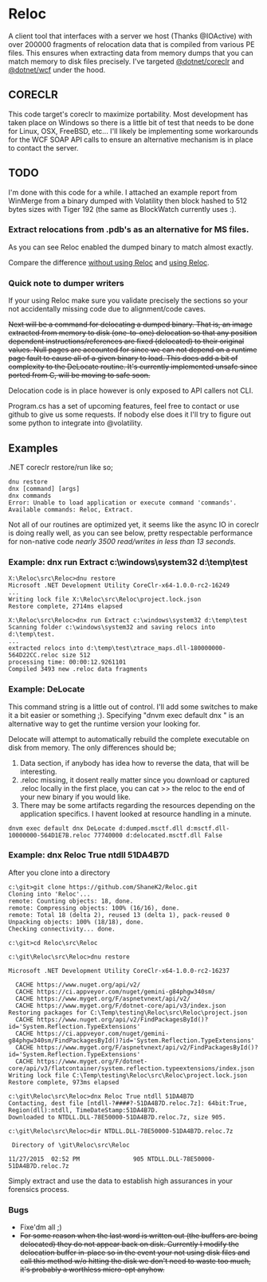 # Reloc
A client tool that interfaces with a server we host (Thanks @IOActive) with over 200000 fragments of relocation data
that is compiled from various PE files.  This ensures when extracting data from memory dumps that you can match memory to 
disk files precisely. I've targeted [@dotnet/coreclr](https://github.com/dotnet/coreclr) and [@dotnet/wcf](https://github.com/dotnet/wcf) under the hood.

## CORECLR
This code target's coreclr to maximize portability.  Most development has 
taken place on Windows so there is a little bit of test that needs to be
done for Linux, OSX, FreeBSD, etc...  I'll likely be implementing some
workarounds for the WCF SOAP API calls to ensure an alternative mechanism
is in place to contact the server.

## TODO
I'm done with this code for a while. I attached an example report from 
WinMerge from a binary dumped with Volatility then block hashed to 512 bytes
sizes with Tiger 192 (the same as BlockWatch currently uses :).

### Extract relocations from .pdb's as an alternative for MS files.

As you can see Reloc enabled the dumped binary to match almost exactly.

Compare the difference [without using Reloc](without-Reloc.htm) and [using Reloc](with-Reloc.htm).

### Quick note to dumper writers
If your using Reloc make sure you validate precisely the sections so your not accidentally
missing code due to alignment/code caves.


~~Next will be a command for delocating a dumped binary.  That is, an image
extracted from memory to disk (one-to-one) delocation so that any position
dependent instructions/references are fixed (delocated) to their original
values.  Null pages are accounted for since we can not depend on a runtime
page fault to cause all of a given binary to load.  This does add a bit of 
complexity to the DeLocate routine.  It's currently implemented unsafe since
ported from C, will be moving to safe soon.~~

Delocation code is in place however is only exposed to API callers not CLI.

Program.cs has a set of upcoming features, feel free to contact or use 
github to give us some requests.  If nobody else does it I'll try to figure
out some python to integrate into @volatility.

## Examples
.NET coreclr restore/run like so;
```
dnu restore
dnx [command] [args]
dnx commands
Error: Unable to load application or execute command 'commands'. Available commands: Reloc, Extract.
```
Not all of our routines are optimized yet, it seems like the async IO in coreclr
is doing really well, as you can see below, pretty
respectable performance for non-native code _nearly 3500 read/writes in less
than 13 seconds_. 

### Example: **dnx run Extract c:\windows\system32 d:\temp\test**
```
X:\Reloc\src\Reloc>dnu restore
Microsoft .NET Development Utility CoreClr-x64-1.0.0-rc2-16249
...
Writing lock file X:\Reloc\src\Reloc\project.lock.json
Restore complete, 2714ms elapsed

X:\Reloc\src\Reloc>dnx run Extract c:\windows\system32 d:\temp\test
Scanning folder c:\windows\system32 and saving relocs into d:\temp\test.
...
extracted relocs into d:\temp\test\ztrace_maps.dll-180000000-564D22CC.reloc size 512
processing time: 00:00:12.9261101
Compiled 3493 new .reloc data fragments
```

### Example: DeLocate
This command string is a little out of control.  I'll add some switches to make it a bit
easier or something ;).   Specifying "dnvm exec default dnx " is an alternative way to get
the runtime version your looking for.

Delocate will attempt to automatically rebuild the complete executable on disk from memory.  The only differences
should be;
   1) Data section, if anybody has idea how to reverse the data, that will be interesting.
   2) .reloc missing, it dosent really matter since you download or captured .reloc locally in the first place, you can 
      cat >> the reloc to the end of your new binary if you would like.
   3) There may be some artifacts regarding the resources depending on the application specifics. I havent looked at resource handling in a minute.

```
dnvm exec default dnx DeLocate d:dumped.msctf.dll d:msctf.dll-10000000-564D1E7B.reloc 77740000 d:delocated.msctf.dll False
```

### Example: **dnx Reloc True ntdll 51DA4B7D**
After you clone into a directory

```
c:\git>git clone https://github.com/ShaneK2/Reloc.git
Cloning into 'Reloc'...
remote: Counting objects: 18, done.
remote: Compressing objects: 100% (16/16), done.
remote: Total 18 (delta 2), reused 13 (delta 1), pack-reused 0
Unpacking objects: 100% (18/18), done.
Checking connectivity... done.

c:\git>cd Reloc\src\Reloc

c:\git\Reloc\src\Reloc>dnu restore

Microsoft .NET Development Utility CoreClr-x64-1.0.0-rc2-16237

  CACHE https://www.nuget.org/api/v2/
  CACHE https://ci.appveyor.com/nuget/gemini-g84phgw340sm/
  CACHE https://www.myget.org/F/aspnetvnext/api/v2/
  CACHE https://www.myget.org/F/dotnet-core/api/v3/index.json
Restoring packages for C:\Temp\testing\Reloc\src\Reloc\project.json
  CACHE https://www.nuget.org/api/v2/FindPackagesById()?id='System.Reflection.TypeExtensions'
  CACHE https://ci.appveyor.com/nuget/gemini-g84phgw340sm/FindPackagesById()?id='System.Reflection.TypeExtensions'
  CACHE https://www.myget.org/F/aspnetvnext/api/v2/FindPackagesById()?id='System.Reflection.TypeExtensions'
  CACHE https://www.myget.org/F/dotnet-core/api/v3/flatcontainer/system.reflection.typeextensions/index.json
Writing lock file C:\Temp\testing\Reloc\src\Reloc\project.lock.json
Restore complete, 973ms elapsed

c:\git\Reloc\src\Reloc>dnx Reloc True ntdll 51DA4B7D
Contacting, dest file [ntdll-?####?-51DA4B7D.reloc.7z]: 64bit:True, Region(dll):ntdll, TimeDateStamp:51DA4B7D.
Downloaded to NTDLL.DLL-78E50000-51DA4B7D.reloc.7z, size 905.

c:\git\Reloc\src\Reloc>dir NTDLL.DLL-78E50000-51DA4B7D.reloc.7z
 
 Directory of \git\Reloc\src\Reloc

11/27/2015  02:52 PM               905 NTDLL.DLL-78E50000-51DA4B7D.reloc.7z
```

Simply extract and use the data to establish high assurances in your forensics
process.

### Bugs
  * Fixe'dm all ;)  
  * ~~For some reason when the last word is written out (the buffers are being delocated) they do not appear back on disk. 
    Currently I modify the delocation buffer in-place so in the event your not using disk files and call this method
	w/o hitting the disk we don't need to waste too much, it's probably a worthless micro-opt anyhow.~~
